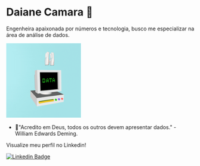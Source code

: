 # Daiane Camara 👋

Engenheira apaixonada por números e tecnologia, busco me especializar na área de análise de dados.

<img src="giphy.gif" height="200" width="200">


- 📍"Acredito em Deus, todos os outros devem apresentar dados." - William Edwards Deming.

Visualize meu perfil no Linkedin!


[![Linkedin Badge](https://img.shields.io/badge/-Daiane%20Camara-blue?style=flat-square&logo=Linkedin&logoColor=white&link=https://www.linkedin.com/in/daiane-camara/)](https://www.linkedin.com/in/daiane-camara/)

